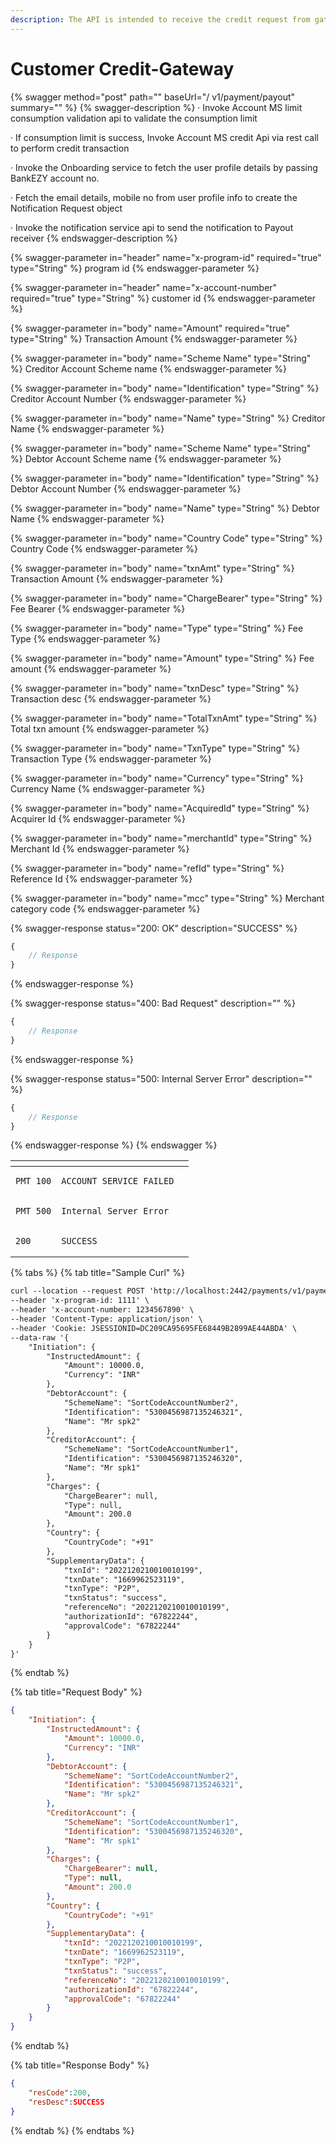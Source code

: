 ```yaml
---
description: The API is intended to receive the credit request from gateway.
---
```


# Customer Credit-Gateway



{% swagger method="post" path="" baseUrl="<domain>/ v1/payment/payout" summary="" %}
{% swagger-description %}
· Invoke Account MS limit consumption validation api to validate the consumption limit

· If consumption limit is success, Invoke Account MS credit Api via rest call to perform credit transaction

· Invoke the Onboarding service to fetch the user profile details by passing BankEZY account no.

· Fetch the email details, mobile no from user profile info to create the Notification Request object

· Invoke the notification service api to send the notification to Payout receiver
{% endswagger-description %}

{% swagger-parameter in="header" name="x-program-id" required="true" type="String" %}
program id
{% endswagger-parameter %}

{% swagger-parameter in="header" name="x-account-number" required="true" type="String" %}
customer id
{% endswagger-parameter %}

{% swagger-parameter in="body" name="Amount" required="true" type="String" %}
Transaction Amount
{% endswagger-parameter %}

{% swagger-parameter in="body" name="Scheme Name" type="String" %}
Creditor Account Scheme name
{% endswagger-parameter %}

{% swagger-parameter in="body" name="Identification" type="String" %}
Creditor Account Number
{% endswagger-parameter %}

{% swagger-parameter in="body" name="Name" type="String" %}
Creditor Name
{% endswagger-parameter %}

{% swagger-parameter in="body" name="Scheme Name" type="String" %}
Debtor Account Scheme name
{% endswagger-parameter %}

{% swagger-parameter in="body" name="Identification" type="String" %}
Debtor Account Number
{% endswagger-parameter %}

{% swagger-parameter in="body" name="Name" type="String" %}
Debtor Name
{% endswagger-parameter %}

{% swagger-parameter in="body" name="Country Code" type="String" %}
Country Code
{% endswagger-parameter %}

{% swagger-parameter in="body" name="txnAmt" type="String" %}
Transaction Amount
{% endswagger-parameter %}

{% swagger-parameter in="body" name="ChargeBearer" type="String" %}
Fee Bearer
{% endswagger-parameter %}

{% swagger-parameter in="body" name="Type" type="String" %}
Fee Type
{% endswagger-parameter %}

{% swagger-parameter in="body" name="Amount" type="String" %}
Fee amount
{% endswagger-parameter %}

{% swagger-parameter in="body" name="txnDesc" type="String" %}
Transaction desc
{% endswagger-parameter %}

{% swagger-parameter in="body" name="TotalTxnAmt" type="String" %}
Total txn amount
{% endswagger-parameter %}

{% swagger-parameter in="body" name="TxnType" type="String" %}
Transaction Type
{% endswagger-parameter %}

{% swagger-parameter in="body" name="Currency" type="String" %}
Currency Name
{% endswagger-parameter %}

{% swagger-parameter in="body" name="AcquiredId" type="String" %}
Acquirer Id
{% endswagger-parameter %}

{% swagger-parameter in="body" name="merchantId" type="String" %}
Merchant Id
{% endswagger-parameter %}

{% swagger-parameter in="body" name="refId" type="String" %}
Reference Id
{% endswagger-parameter %}

{% swagger-parameter in="body" name="mcc" type="String" %}
Merchant category code
{% endswagger-parameter %}

{% swagger-response status="200: OK" description="SUCCESS" %}
```javascript
{
    // Response
}
```
{% endswagger-response %}

{% swagger-response status="400: Bad Request" description="" %}
```javascript
{
    // Response
}
```
{% endswagger-response %}

{% swagger-response status="500: Internal Server Error" description="" %}
```javascript
{
    // Response
}
```
{% endswagger-response %}
{% endswagger %}

<table><thead><tr><th></th><th></th><th data-hidden></th></tr></thead><tbody><tr><td><pre><code>PMT_100
</code></pre></td><td><pre><code>ACCOUNT SERVICE FAILED
</code></pre></td><td></td></tr><tr><td><pre><code>PMT_500
</code></pre></td><td><pre><code>Internal Server Error
</code></pre></td><td></td></tr><tr><td><pre><code>200
</code></pre></td><td><pre><code>SUCCESS
</code></pre></td><td></td></tr></tbody></table>

{% tabs %}
{% tab title="Sample Curl" %}
```html
curl --location --request POST 'http://localhost:2442/payments/v1/payment/payout' \
--header 'x-program-id: 1111' \
--header 'x-account-number: 1234567890' \
--header 'Content-Type: application/json' \
--header 'Cookie: JSESSIONID=DC209CA95695FE68449B2899AE44ABDA' \
--data-raw '{
    "Initiation": {
        "InstructedAmount": {
            "Amount": 10000.0,
            "Currency": "INR"
        },
        "DebtorAccount": {
            "SchemeName": "SortCodeAccountNumber2",
            "Identification": "5300456987135246321",
            "Name": "Mr spk2"
        },
        "CreditorAccount": {
            "SchemeName": "SortCodeAccountNumber1",
            "Identification": "5300456987135246320",
            "Name": "Mr spk1"
        },
        "Charges": {
            "ChargeBearer": null,
            "Type": null,
            "Amount": 200.0
        },
        "Country": {
            "CountryCode": "+91"
        },
        "SupplementaryData": {
            "txnId": "2022120210010010199",
            "txnDate": "1669962523119",
            "txnType": "P2P",
            "txnStatus": "success",
            "referenceNo": "2022120210010010199",
            "authorizationId": "67822244",
            "approvalCode": "67822244"
        }
    }
}'
```
{% endtab %}

{% tab title="Request Body" %}
```json
{
    "Initiation": {
        "InstructedAmount": {
            "Amount": 10000.0,
            "Currency": "INR"
        },
        "DebtorAccount": {
            "SchemeName": "SortCodeAccountNumber2",
            "Identification": "5300456987135246321",
            "Name": "Mr spk2"
        },
        "CreditorAccount": {
            "SchemeName": "SortCodeAccountNumber1",
            "Identification": "5300456987135246320",
            "Name": "Mr spk1"
        },
        "Charges": {
            "ChargeBearer": null,
            "Type": null,
            "Amount": 200.0
        },
        "Country": {
            "CountryCode": "+91"
        },
        "SupplementaryData": {
            "txnId": "2022120210010010199",
            "txnDate": "1669962523119",
            "txnType": "P2P",
            "txnStatus": "success",
            "referenceNo": "2022120210010010199",
            "authorizationId": "67822244",
            "approvalCode": "67822244"
        }
    }
}
```
{% endtab %}

{% tab title="Response Body" %}
```json
{
    "resCode":200,
    "resDesc":SUCCESS
}
```
{% endtab %}
{% endtabs %}
